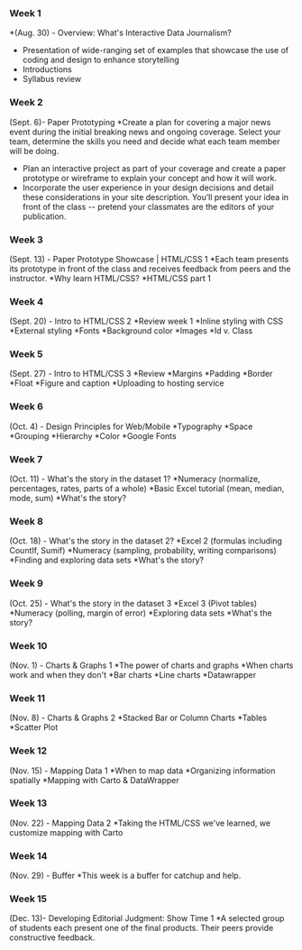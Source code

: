 ```
```


### Week 1 
*(Aug. 30) - Overview: What's Interactive Data Journalism?
* Presentation of wide-ranging set of examples that showcase the use of coding and design to enhance storytelling
* Introductions
* Syllabus review

### Week 2 
(Sept. 6)- Paper Prototyping 
*Create a plan for covering a major news event during the initial breaking news and ongoing coverage. Select your team, determine the skills you need and decide what each team member will be doing.
* Plan an interactive project as part of your coverage and create a paper prototype or wireframe to explain your concept and how it will work. 
* Incorporate the user experience in your design decisions and detail these considerations in your site description. You’ll present your idea in front of the class -- pretend your classmates are the editors of your publication. 

### Week 3 
(Sept. 13) - Paper Prototype Showcase | HTML/CSS 1
*Each team presents its prototype in front of the class and receives feedback from peers and the instructor.
*Why learn HTML/CSS?
*HTML/CSS part 1

### Week 4 
(Sept. 20) - Intro to HTML/CSS 2
*Review week 1
*Inline styling with CSS
*External styling
*Fonts
*Background color 
*Images 
*Id v. Class

### Week 5 
(Sept. 27) - Intro to HTML/CSS 3
*Review 
*Margins
*Padding
*Border
*Float
*Figure and caption 
*Uploading to hosting service

### Week 6 
(Oct. 4) - Design Principles for Web/Mobile
*Typography
*Space
*Grouping
*Hierarchy 
*Color
*Google Fonts

### Week 7 
(Oct. 11) - What's the story in the dataset 1?
*Numeracy (normalize, percentages, rates, parts of a whole)
*Basic Excel tutorial (mean, median, mode, sum)
*What's the story? 

### Week 8 
(Oct. 18) - What's the story in the dataset 2?
*Excel 2 (formulas including CountIf, Sumif)
*Numeracy (sampling, probability, writing comparisons)
*Finding and exploring data sets 
*What's the story?

### Week 9 
(Oct. 25) - What's the story in the dataset 3
*Excel 3 (Pivot tables)
*Numeracy (polling, margin of error)
*Exploring data sets
*What's the story?

### Week 10 
(Nov. 1) - Charts & Graphs 1
*The power of charts and graphs
*When charts work and when they don't
*Bar charts
*Line charts
*Datawrapper

### Week 11 
(Nov. 8) - Charts & Graphs 2 
*Stacked Bar or Column Charts
*Tables
*Scatter Plot

### Week 12 
(Nov. 15) - Mapping Data 1 
*When to map data
*Organizing information spatially 
*Mapping with Carto & DataWrapper

### Week 13
(Nov. 22) - Mapping Data 2 
*Taking the HTML/CSS we've learned, we customize mapping with Carto

### Week 14
(Nov. 29) - Buffer
*This week is a buffer for catchup and help.

### Week 15 
(Dec. 13)- Developing Editorial Judgment: Show Time 1
*A selected group of students each present one of the final products. Their peers provide constructive feedback. 


